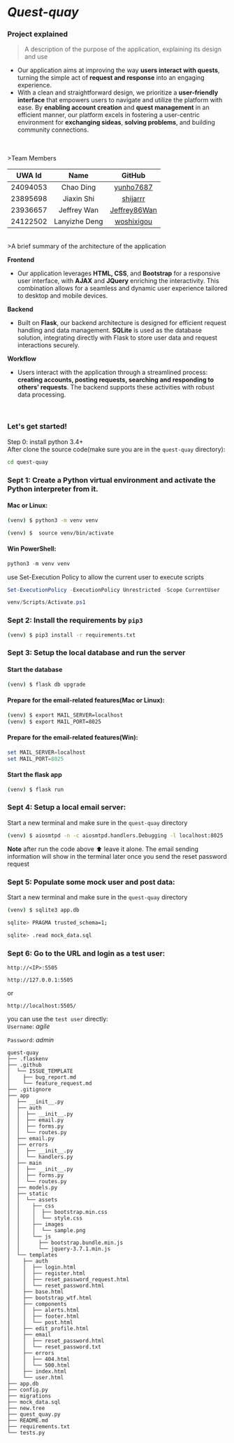 # *Quest-quay*

### Project explained
>A description of the purpose of the application, explaining its design and use
 - Our application aims at improving the way **users interact with quests**, turning the simple act of **request and response** into an engaging experience.
 - With a clean and straightforward design, we prioritize a **user-friendly interface** that empowers users to navigate and utilize the platform with ease. By **enabling account creation** and **quest management** in an efficient manner, our platform excels in fostering a user-centric environment for **exchanging sideas**, **solving problems**, and building community connections. 
<br /> 
<br />
 >Team Members   

|  UWA Id   | Name  | GitHub |
|  :----:  | :----:  | :----:  |
| 24094053  | Chao Ding |[yunho7687](https://github.com/yunho7687) |
| 23895698  | Jiaxin Shi |[shijarrr](https://github.com/shijarrr) |
| 23936657  | Jeffrey Wan |[Jeffrey86Wan](https://github.com/Jeffrey86Wan)|
| 24122502  | Lanyizhe Deng |[woshixigou](https://github.com/woshixigou)|
<br />
 >A brief summary of the architecture of the application   

**Frontend**   
 - Our application leverages **HTML, CSS**, and **Bootstrap** for a responsive user interface, with **AJAX** and **JQuery** enriching the interactivity. This combination allows for a seamless and dynamic user experience tailored to desktop and mobile devices.

**Backend**   
 - Built on **Flask**, our backend architecture is designed for efficient request handling and data management. **SQLite** is used as the database solution, integrating directly with Flask to store user data and request interactions securely.

**Workflow**  
 - Users interact with the application through a streamlined process: **creating accounts, posting requests, searching and responding to others' requests**. The backend supports these activities with robust data processing.  
  
    
<br /> 

### Let's get started!
Step 0: install python 3.4+    
After clone the source code(make sure you are in the `quest-quay` directory):        
``` bash
cd quest-quay
```
### Sept 1: Create a Python virtual environment and activate the Python interpreter from it.
#### Mac or Linux:
```bash
(venv) $ python3 -m venv venv
```
```bash
(venv) $  source venv/bin/activate
```
#### Win PowerShell:
```powershell
python3 -m venv venv
```
use Set-Execution Policy to allow the current user to execute scripts
```powershell
Set-ExecutionPolicy -ExecutionPolicy Unrestricted -Scope CurrentUser
```
```powershell
venv/Scripts/Activate.ps1
```

### Sept 2: Install the requirements by `pip3`   
```bash
(venv) $ pip3 install -r requirements.txt
```


### Sept 3: Setup the local database and run the server
#### Start the database
```bash
(venv) $ flask db upgrade
```
#### Prepare for the email-related features(Mac or Linux):
``` bash
(venv) $ export MAIL_SERVER=localhost
(venv) $ export MAIL_PORT=8025
```
#### Prepare for the email-related features(Win):
```powershell
set MAIL_SERVER=localhost
set MAIL_PORT=8025
```
#### Start the flask app
```bash
(venv) $ flask run
```
### Sept 4: Setup a local email server:
Start a new terminal and make sure in the `quest-quay` directory
```bash
(venv) $ aiosmtpd -n -c aiosmtpd.handlers.Debugging -l localhost:8025
```
__Note__ after run the code above ⬆️ leave it alone. The email sending information will show in the terminal later once you send the reset password request     

### Sept 5: Populate some mock user and post data:
Start a new terminal and make sure in the `quest-quay` directory
 ``` bash
 (venv) $ sqlite3 app.db
 ```
 ``` bash
sqlite> PRAGMA trusted_schema=1;      

sqlite> .read mock_data.sql
```


### Sept 6: Go to the URL and login as a test user:  

`http://<IP>:5505 `      

   
`http://127.0.0.1:5505 `    

or    

`http://localhost:5505/`
 
you can use the `test user` directly:     
`Username`:  _agile_    
 
`Password`:  _admin_  
 
```
quest-quay
├── .flaskenv
├── .github
│  └── ISSUE_TEMPLATE
│    ├── bug_report.md
│    └── feature_request.md
├── .gitignore
├── app
│  ├── __init__.py
│  ├── auth
│  │  ├── __init__.py
│  │  ├── email.py
│  │  ├── forms.py
│  │  └── routes.py
│  ├── email.py
│  ├── errors
│  │  ├── __init__.py
│  │  └── handlers.py
│  ├── main
│  │  ├── __init__.py
│  │  ├── forms.py
│  │  └── routes.py
│  ├── models.py
│  ├── static
│  │  └── assets
│  │    ├── css
│  │    │  ├── bootstrap.min.css
│  │    │  └── style.css
│  │    ├── images
│  │    │  └── sample.png
│  │    └── js
│  │      ├── bootstrap.bundle.min.js
│  │      └── jquery-3.7.1.min.js
│  └── templates
│    ├── auth
│    │  ├── login.html
│    │  ├── register.html
│    │  ├── reset_password_request.html
│    │  └── reset_password.html
│    ├── base.html
│    ├── bootstrap_wtf.html
│    ├── components
│    │  ├── alerts.html
│    │  ├── footer.html
│    │  └── post.html
│    ├── edit_profile.html
│    ├── email
│    │  ├── reset_password.html
│    │  └── reset_password.txt
│    ├── errors
│    │  ├── 404.html
│    │  └── 500.html
│    ├── index.html
│    └── user.html
├── app.db
├── config.py
├── migrations
├── mock_data.sql
├── new.tree
├── quest_quay.py
├── README.md
├── requirements.txt
└── tests.py
   ```



